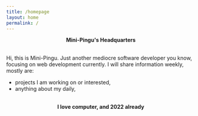 ```yaml
---
title: /homepage
layout: home
permalink: /
---
```


<center><strong>Mini-Pingu's Headquarters</strong></center>

<br />

Hi, this is Mini-Pingu. Just another mediocre software developer you know, focusing on web development currently. I will share information weekly, mostly are:

- projects I am working on or interested,
- anything about my daily,
  <br /> <br />

<center><strong>I love computer, and 2022 already</strong></center>
